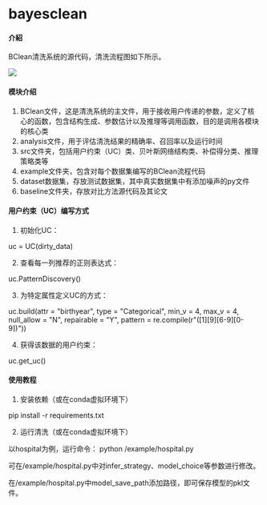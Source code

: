 # bayesclean

#### 介紹
BClean清洗系统的源代码，清洗流程图如下所示。

![](https://gitee.com/wx_389ac836ab/bayesclean/raw/master/figure/overview.jpg)

#### 模块介绍

1. BClean文件，这是清洗系统的主文件，用于接收用户传递的参数，定义了核心的函数，包含结构生成、参数估计以及推理等调用函数，目的是调用各模块的核心类
2. analysis文件，用于评估清洗结果的精确率、召回率以及运行时间
3. src文件夹，包括用户约束（UC）类、贝叶斯网络结构类、补偿得分类、推理策略类等
4. example文件夹，包含对每个数据集编写的BClean流程代码
5. dataset数据集，存放测试数据集，其中真实数据集中有添加噪声的py文件
6. baseline文件夹，存放对比方法源代码及其论文

#### 用户约束（UC）编写方式
1. 初始化UC：

uc = UC(dirty_data)

2. 查看每一列推荐的正则表达式：

uc.PatternDiscovery()

3. 为特定属性定义UC的方式：

uc.build(attr = "birthyear", type = "Categorical", min_v = 4, max_v = 4, null_allow = "N", repairable = "Y", pattern = re.compile(r"([1][9][6-9][0-9])")) 

4. 获得该数据的用户约束：

uc.get_uc()

#### 使用教程

1. 安装依赖（或在conda虚拟环境下） 

pip install -r requirements.txt

2. 运行清洗（或在conda虚拟环境下） 

以hospital为例，运行命令：  python /example/hospital.py

可在/example/hospital.py中对infer_strategy、model_choice等参数进行修改。

在/example/hospital.py中model_save_path添加路径，即可保存模型的pkl文件。

